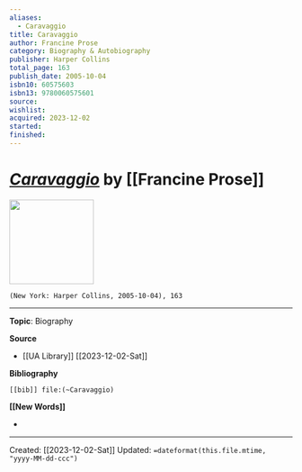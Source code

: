 ```yaml
---
aliases:
  - Caravaggio
title: Caravaggio
author: Francine Prose
category: Biography & Autobiography
publisher: Harper Collins
total_page: 163
publish_date: 2005-10-04
isbn10: 60575603
isbn13: 9780060575601
source: 
wishlist: 
acquired: 2023-12-02
started: 
finished:
---
```

# *[Caravaggio]()* by [[Francine Prose]]

<img src="http://books.google.com/books/content?id=QzEuqsKcwj4C&printsec=frontcover&img=1&zoom=1&edge=curl&source=gbs_api" width=150>

`(New York: Harper Collins, 2005-10-04), 163`



--- 
**Topic**: Biography

**Source**
- [[UA Library]] [[2023-12-02-Sat]]

**Bibliography**

```query
[[bib]] file:(~Caravaggio)
```
 

**[[New Words]]**

- 

---
Created: [[2023-12-02-Sat]]
Updated: `=dateformat(this.file.mtime, "yyyy-MM-dd-ccc")`